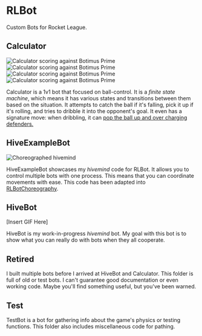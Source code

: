 # RLBot

Custom Bots for Rocket League.

## Calculator

![Calculator scoring against Botimus Prime](gifs/Calculated1.gif)
![Calculator scoring against Botimus Prime](gifs/Calculated2.gif)
![Calculator scoring against Botimus Prime](gifs/Calculated3.gif)
![Calculator scoring against Botimus Prime](gifs/Calculated4.gif)

Calculator is a 1v1 bot that focused on ball-control. It is a *finite state machine*, which means it has various states and transitions between them based on the situation. It attempts to catch the ball if it's falling, pick it up if it's rolling, and tries to dribble it into the opponent's goal. It even has a signature move: when dribbling, it can [pop the ball up and over charging defenders.](https://clips.twitch.tv/LitigiousTacitBearPeanutButterJellyTime "Twitch clip")

## HiveExampleBot

![Choreographed hivemind](gifs/crossing-squares.gif "Crossing Squares choreography")

HiveExampleBot showcases my *hivemind* code for RLBot. It allows you to control multiple bots with one process. This means that you can coordinate movements with ease. This code has been adapted into [RLBotChoreography](https://github.com/tarehart/RLBotChoreography).

## HiveBot

[Insert GIF Here]

HiveBot is my work-in-progress *hivemind* bot. My goal with this bot is to show what you can really do with bots when they all cooperate.

## Retired

I built multiple bots before I arrived at HiveBot and Calculator. This folder is full of old or test bots. I can't guarantee good documentation or even working code. Maybe you'll find something useful, but you've been warned.

## Test

TestBot is a bot for gathering info about the game's physics or testing functions. This folder also includes miscellaneous code for pathing.
